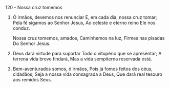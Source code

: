 120 - Nossa cruz tomemos

1. Ó irmãos, devemos nos renunciar
   E, em cada dia, nossa cruz tomar;
   Pela fé sigamos ao Senhor Jesus,
   Ao celeste e eterno reino Ele nos conduz.

   Nossa cruz tomemos, amados,
   Caminhemos na luz,
   Firmes nas pisadas
   Do Senhor Jesus.

2. Deus dará virtude para suportar
   Todo o vitupério que se apresentar;
   A terrena vida breve findará,
   Mas a vida sempiterna reservada está.

3. Bem-aventurados somos, ó irmãos,
   Pois já fomos feitos dos céus, cidadãos;
   Seja a nossa vida consagrada a Deus,
   Que dará real tesouro aos remidos Seus.
